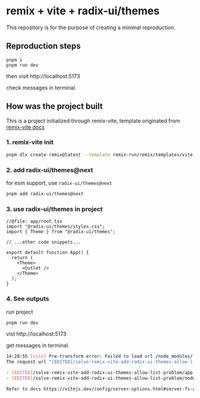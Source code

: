 # remix + vite + radix-ui/themes

This repository is for the purpose of creating a minimal reproduction.

## Reproduction steps

```
pnpm i
pnpm run dev
```

then visit http://localhost:5173

check messages in terminal.

## How was the project built

This is a project initialized through remix-vite, template originated from [remix-vite docs](https://remix.run/docs/en/main/future/vite)

### 1. remix-vite init

```bash
pnpm dlx create-remix@latest --template remix-run/remix/templates/vite
```

### 2. add radix-ui/themes@next

for esm support, use `radix-ui/themes@next`

```bash
pnpm add radix-ui/themes@next
```

### 3. use radix-ui/themes in project

```tsx
//@file: app/root.tsx
import "@radix-ui/themes/styles.css";
import { Theme } from "@radix-ui/themes";

// ...other code snippets...

export default function App() {
  return (
    <Theme>
      <Outlet />
    </Theme>
  );
}
```

### 4. See outputs

run project

```bash
pnpm run dev
```

vist http://localhost:5173

get messages in terminal.

```bash
14:20:55 [vite] Pre-transform error: Failed to load url /node_modules/.pnpm/@radix-ui+themes@3.0.0-rc.13-patch.1_@types+react-dom@18.2.19_@types+react@18.2.61_react-dom@18.2.0_react@18.2.0/node_modules/@radix-ui/themes/styles.css (resolved id: [EDITED]/solve-remix-vite-add-radix-ui-themes-allow-list-problem/node_modules/.pnpm/@radix-ui+themes@3.0.0-rc.13-patch.1_@types+react-dom@18.2.19_@types+react@18.2.61_react-dom@18.2.0_react@18.2.0/node_modules/@radix-ui/themes/styles.css) in [EDITED]/solve-remix-vite-add-radix-ui-themes-allow-list-problem/app/root.tsx. Does the file exist?
The request url "[EDITED]/solve-remix-vite-add-radix-ui-themes-allow-list-problem/node_modules/.pnpm/@radix-ui+themes@3.0.0-rc.13-patch.1_@types+react-dom@18.2.19_@types+react@18.2.61_react-dom@18.2.0_react@18.2.0/node_modules/@radix-ui/themes/styles.css" is outside of Vite serving allow list.

- [EDITED]/solve-remix-vite-add-radix-ui-themes-allow-list-problem/app
- [EDITED]/solve-remix-vite-add-radix-ui-themes-allow-list-problem/node_modules/.pnpm/vite@5.1.4/node_modules/vite/dist/client

Refer to docs https://vitejs.dev/config/server-options.html#server-fs-allow for configurations and more details.
```
